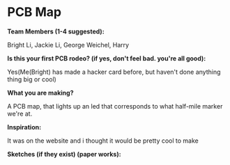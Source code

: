 # PCB Map



**Team Members (1-4 suggested):**

Bright Li, Jackie Li, George Weichel, Harry 

**Is this your first PCB rodeo? (if yes, don't feel bad. you're all good):**

Yes(Me(Bright) has made a hacker card before, but haven't done anything thing big or cool)

**What you are making?**

A PCB map, that lights up an led that corresponds to what half-mile marker we're at. 

**Inspiration:**

It was on the website and i thought it would be pretty cool to make

**Sketches (if they exist) (paper works):**
